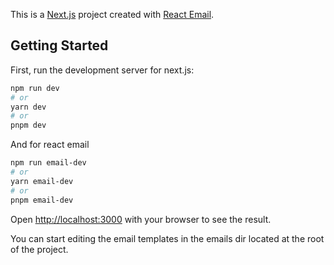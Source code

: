 This is a [Next.js](https://nextjs.org/) project created with [React Email](https://react.email).

## Getting Started

First, run the development server for next.js:

```bash
npm run dev
# or
yarn dev
# or
pnpm dev
```

And for react email 

```bash
npm run email-dev
# or
yarn email-dev
# or
pnpm email-dev
```

Open [http://localhost:3000](http://localhost:3000) with your browser to see the result.

You can start editing the email templates in the emails dir located at the root of the project.